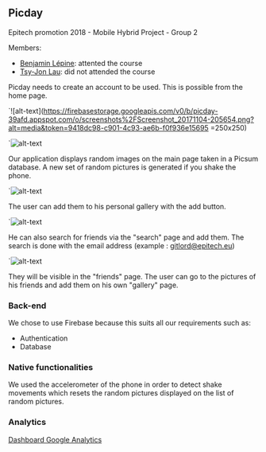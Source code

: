 ## Picday

Epitech promotion 2018 - Mobile Hybrid Project - Group 2

Members:
- [Benjamin Lépine](https://github.com/benjaminlepine): attented the course
- [Tsy-Jon Lau](https://github.com/tsyjonlau): did not attended the course

Picday needs to create an account to be used. This is possible from the home page.

`![alt-text](https://firebasestorage.googleapis.com/v0/b/picday-39afd.appspot.com/o/screenshots%2FScreenshot_20171104-205654.png?alt=media&token=9418dc98-c901-4c93-ae6b-f0f936e15695 =250x250)

`![alt-text](https://firebasestorage.googleapis.com/v0/b/picday-39afd.appspot.com/o/screenshots%2FScreenshot_20171104-205741.png?alt=media&token=0bf2fb14-7017-4481-9b04-b16795f57c26)

Our application displays random images on the main page taken in a Picsum database.
A new set of random pictures is generated if you shake the phone.

`![alt-text](https://firebasestorage.googleapis.com/v0/b/picday-39afd.appspot.com/o/screenshots%2FScreenshot_20171104-210043.png?alt=media&token=cc45bb9b-2e7e-4907-a3a1-0c0d0df85079)

The user can add them to his personal gallery with the add button.

`![alt-text](https://firebasestorage.googleapis.com/v0/b/picday-39afd.appspot.com/o/screenshots%2FScreenshot_20171104-210120.png?alt=media&token=21a7fb91-2a3c-40c7-8533-4366c47d6b1e)

He can also search for friends via the "search" page and add them. The search is done with the email address
(example : gitlord@epitech.eu)

`![alt-text](https://firebasestorage.googleapis.com/v0/b/picday-39afd.appspot.com/o/screenshots%2FScreenshot_20171104-210111.png?alt=media&token=113f41a3-0e7a-44d6-b1fa-068a1dd76551)

They will be visible in the "friends" page. The user can go to the pictures of his friends and add them on his own "gallery" page.

### Back-end

We chose to use Firebase because this suits all our requirements such as:
- Authentication
- Database

### Native functionalities

We used the accelerometer of the phone in order to detect shake movements which resets the random pictures displayed on the list of random pictures.

### Analytics

[Dashboard Google Analytics](https://analytics.google.com/analytics/web/template?uid=mhVB0u6uTSi4XdS0eNQ1jw)
